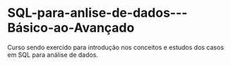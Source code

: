 # SQL-para-anlise-de-dados---Básico-ao-Avançado
Curso sendo exercido  para introdução nos conceitos e estudos dos casos em SQL para análise de dados.
